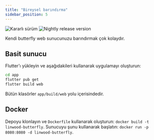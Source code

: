 ```yaml
---
title: "Bireysel barındırma"
sidebar_position: 5
---
```


![Kararlı sürüm](https://img.shields.io/badge/dynamic/yaml?color=c4840d&label=Stable&query=%24.version&url=https%3A%2F%2Fraw.githubusercontent.com%2FLinwoodDev%2Fbutterfly%2Fstable%2Fapp%2Fpubspec.yaml&style=for-the-badge) ![Nightly release version](https://img.shields.io/badge/dynamic/yaml?color=f7d28c&label=Nightly&query=%24.version&url=https%3A%2F%2Fraw.githubusercontent.com%2FLinwoodDev%2Fbutterfly%2Fnightly%2Fapp%2Fpubspec.yaml&style=for-the-badge)

Kendi butterfly web sunucunuzu barındırmak çok kolaydır.

## Basit sunucu

Flutter'ı yükleyin ve aşağıdakileri kullanarak uygulamayı oluşturun:

```bash
cd app
flutter pub get
flutter build web
```

Bütün klasörler `app/build/web` yolu içerisindedir.

## Docker

Depoyu klonlayın ve `Dockerfile` kullanarak oluşturun: `docker build -t linwood-butterfly`. Sunucuyu şunu kullanarak başlatın: `docker run -p 8080:8080 -d linwood-butterfly`.

